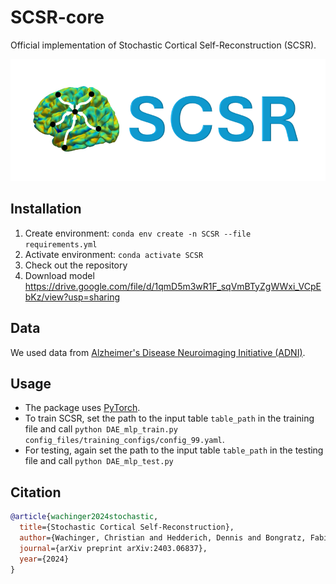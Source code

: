 # SCSR-core

Official implementation of Stochastic Cortical Self-Reconstruction (SCSR). 

![SCSR logo](images/SCSR_logo.png)


## Installation

1. Create environment: `conda env create -n SCSR --file requirements.yml`
2. Activate environment: `conda activate SCSR`
3. Check out the repository
4. Download model https://drive.google.com/file/d/1qmD5m3wR1F_sqVmBTyZgWWxi_VCpEbKz/view?usp=sharing



## Data

We used data from [Alzheimer's Disease Neuroimaging Initiative (ADNI)](https://adni.loni.usc.edu/).

## Usage

- The package uses [PyTorch](https://pytorch.org). 
- To train SCSR, set the path to the input table `table_path` in the training file and call `python DAE_mlp_train.py config_files/training_configs/config_99.yaml`. 
- For testing, again set the path to the input table `table_path` in the testing file and call `python DAE_mlp_test.py`


## Citation

```bibtex
@article{wachinger2024stochastic,
  title={Stochastic Cortical Self-Reconstruction},
  author={Wachinger, Christian and Hedderich, Dennis and Bongratz, Fabian},
  journal={arXiv preprint arXiv:2403.06837},
  year={2024}
}
```

